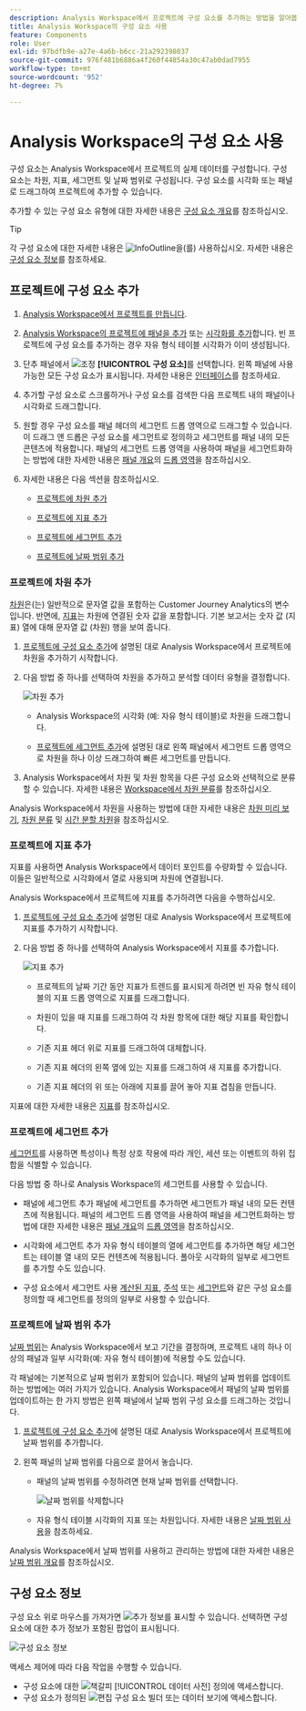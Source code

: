 ```yaml
---
description: Analysis Workspace에서 프로젝트에 구성 요소를 추가하는 방법을 알아봅니다
title: Analysis Workspace의 구성 요소 사용
feature: Components
role: User
exl-id: 97bdfb9e-a27e-4a6b-b6cc-21a292398037
source-git-commit: 976f481b6886a4f260f44854a30c47ab0dad7955
workflow-type: tm+mt
source-wordcount: '952'
ht-degree: 7%

---
```


# Analysis Workspace의 구성 요소 사용

구성 요소는 Analysis Workspace에서 프로젝트의 실제 데이터를 구성합니다. 구성 요소는 차원, 지표, 세그먼트 및 날짜 범위로 구성됩니다. 구성 요소를 시각화 또는 패널로 드래그하여 프로젝트에 추가할 수 있습니다.

추가할 수 있는 구성 요소 유형에 대한 자세한 내용은 [구성 요소 개요](/help/components/overview.md)를 참조하십시오.

>[!TIP]
>
>각 구성 요소에 대한 자세한 내용은 ![InfoOutline](/help/assets/icons/InfoOutline.svg)을(를) 사용하십시오. 자세한 내용은 [구성 요소 정보](#component-info)를 참조하세요.

## 프로젝트에 구성 요소 추가

1. [Analysis Workspace에서 프로젝트를 만듭니다](/help/analysis-workspace/build-workspace-project/create-projects.md).

1. [Analysis Workspace의 프로젝트에 패널을 추가](/help/analysis-workspace/c-panels/panels.md#create-a-panel) 또는 [시각화를 추가](/help/analysis-workspace/visualizations/freeform-analysis-visualizations.md#add-visualizations-to-a-panel)합니다. 빈 프로젝트에 구성 요소를 추가하는 경우 자유 형식 테이블 시각화가 이미 생성됩니다.

1. 단추 패널에서 ![조정](/help/assets/icons/Curate.svg) **[!UICONTROL 구성 요소]**&#x200B;를 선택합니다. 왼쪽 패널에 사용 가능한 모든 구성 요소가 표시됩니다. 자세한 내용은 [인터페이스](/help/analysis-workspace/home.md#interface)를 참조하세요.

1. 추가할 구성 요소로 스크롤하거나 구성 요소를 검색한 다음 프로젝트 내의 패널이나 시각화로 드래그합니다.

1. 원할 경우 구성 요소를 패널 헤더의 세그먼트 드롭 영역으로 드래그할 수 있습니다. 이 드래그 앤 드롭은 구성 요소를 세그먼트로 정의하고 세그먼트를 패널 내의 모든 콘텐츠에 적용합니다.
패널의 세그먼트 드롭 영역을 사용하여 패널을 세그먼트화하는 방법에 대한 자세한 내용은 [패널 개요](/help/analysis-workspace/c-panels/panels.md)의 [드롭 영역](/help/analysis-workspace/c-panels/panels.md#drop-zone)을 참조하십시오.

1. 자세한 내용은 다음 섹션을 참조하십시오.

   * [프로젝트에 차원 추가](#add-dimensions-to-a-project)

   * [프로젝트에 지표 추가](#add-metrics-to-a-project)

   * [프로젝트에 세그먼트 추가](#add-segments-to-a-project)

   * [프로젝트에 날짜 범위 추가](#add-date-ranges-to-a-project)

### 프로젝트에 차원 추가

[차원](/help/components/dimensions/overview.md)은(는) 일반적으로 문자열 값을 포함하는 Customer Journey Analytics의 변수입니다. 반면에, [지표](/help/components/calc-metrics/calc-metr-overview.md)는 차원에 연결된 숫자 값을 포함합니다. 기본 보고서는 숫자 값 (지표) 열에 대해 문자열 값 (차원) 행을 보여 줍니다.

1. [프로젝트에 구성 요소 추가](#add-components-to-a-project)에 설명된 대로 Analysis Workspace에서 프로젝트에 차원을 추가하기 시작합니다.

1. 다음 방법 중 하나를 선택하여 차원을 추가하고 분석할 데이터 유형을 결정합니다.

   ![차원 추가](/help/components/assets/add-dimension.gif)

   * Analysis Workspace의 시각화 (예: 자유 형식 테이블)로 차원을 드래그합니다.

   * [프로젝트에 세그먼트 추가](#add-filters-to-a-project)에 설명된 대로 왼쪽 패널에서 세그먼트 드롭 영역으로 차원을 하나 이상 드래그하여 빠른 세그먼트를 만듭니다.

1. Analysis Workspace에서 차원 및 차원 항목을 다른 구성 요소와 선택적으로 분류할 수 있습니다. 자세한 내용은 [Workspace에서 차원 분류](/help/components/dimensions/t-breakdown-fa.md)를 참조하십시오.

Analysis Workspace에서 차원을 사용하는 방법에 대한 자세한 내용은 [차원 미리 보기](/help/components/dimensions/view-dimensions.md), [차원 분류](/help/components/dimensions/t-breakdown-fa.md) 및 [시간 분할 차원](/help/components/dimensions/time-parting-dimensions.md)을 참조하십시오.

### 프로젝트에 지표 추가

지표를 사용하면 Analysis Workspace에서 데이터 포인트를 수량화할 수 있습니다. 이들은 일반적으로 시각화에서 열로 사용되며 차원에 연결됩니다.

Analysis Workspace에서 프로젝트에 지표를 추가하려면 다음을 수행하십시오.

1. [프로젝트에 구성 요소 추가](#add-components-to-a-project)에 설명된 대로 Analysis Workspace에서 프로젝트에 지표를 추가하기 시작합니다.



1. 다음 방법 중 하나를 선택하여 Analysis Workspace에서 지표를 추가합니다.

   ![지표 추가](/help/components/assets/add-metric.gif)

   * 프로젝트의 날짜 기간 동안 지표가 트렌드를 표시되게 하려면 빈 자유 형식 테이블의 지표 드롭 영역으로 지표를 드래그합니다.

   * 차원이 있을 때 지표를 드래그하여 각 차원 항목에 대한 해당 지표를 확인합니다.

   * 기존 지표 헤더 위로 지표를 드래그하여 대체합니다.

   * 기존 지표 헤더의 왼쪽 옆에 있는 지표를 드래그하여 새 지표를 추가합니다.

   * 기존 지표 헤더의 위 또는 아래에 지표를 끌어 놓아 지표 겹침을 만듭니다.


지표에 대한 자세한 내용은 [지표](/help/components/apply-create-metrics.md)를 참조하십시오.

### 프로젝트에 세그먼트 추가

[세그먼트](/help/components/filters/filters-overview.md)를 사용하면 특성이나 특정 상호 작용에 따라 개인, 세션 또는 이벤트의 하위 집합을 식별할 수 있습니다.

다음 방법 중 하나로 Analysis Workspace의 세그먼트를 사용할 수 있습니다.

* 패널에 세그먼트 추가
패널에 세그먼트를 추가하면 세그먼트가 패널 내의 모든 컨텐츠에 적용됩니다.
패널의 세그먼트 드롭 영역을 사용하여 패널을 세그먼트화하는 방법에 대한 자세한 내용은 [패널 개요](/help/analysis-workspace/c-panels/panels.md)의 [드롭 영역](/help/analysis-workspace/c-panels/panels.md#drop-zone)을 참조하십시오.

* 시각화에 세그먼트 추가
자유 형식 테이블의 열에 세그먼트를 추가하면 해당 세그먼트는 테이블 열 내의 모든 컨텐츠에 적용됩니다. 폴아웃 시각화의 일부로 세그먼트를 추가할 수도 있습니다.

* 구성 요소에서 세그먼트 사용
[계산된 지표](/help/components/calc-metrics/cm-workflow/metrics-with-segments.md), [주석](/help/components/annotations/create-annotations.md#annotation-builder) 또는 [세그먼트](/help/components/filters/filter-builder.md)와 같은 구성 요소를 정의할 때 세그먼트를 정의의 일부로 사용할 수 있습니다.


### 프로젝트에 날짜 범위 추가

[날짜 범위](/help/components/date-ranges/overview.md)는 Analysis Workspace에서 보고 기간을 결정하며, 프로젝트 내의 하나 이상의 패널과 일부 시각화(예: 자유 형식 테이블)에 적용할 수도 있습니다.

각 패널에는 기본적으로 날짜 범위가 포함되어 있습니다. 패널의 날짜 범위를 업데이트하는 방법에는 여러 가지가 있습니다. Analysis Workspace에서 패널의 날짜 범위를 업데이트하는 한 가지 방법은 왼쪽 패널에서 날짜 범위 구성 요소를 드래그하는 것입니다.

1. [프로젝트에 구성 요소 추가](#add-components-to-a-project)에 설명된 대로 Analysis Workspace에서 프로젝트에 날짜 범위를 추가합니다.

1. 왼쪽 패널의 날짜 범위를 다음으로 끌어서 놓습니다.

   * 패널의 날짜 범위를 수정하려면 현재 날짜 범위를 선택합니다.

     ![날짜 범위를 삭제합니다](assets/add-date-range.gif)

   * 자유 형식 테이블 시각화의 지표 또는 차원입니다. 자세한 내용은 [날짜 범위 사용](/help/components/date-ranges/overview.md#use-date-ranges)을 참조하세요.

Analysis Workspace에서 날짜 범위를 사용하고 관리하는 방법에 대한 자세한 내용은 [날짜 범위 개요](/help/components/date-ranges/overview.md)를 참조하십시오.

## 구성 요소 정보

구성 요소 위로 마우스를 가져가면 ![추가 정보](/help/assets/icons/InfoOutline.svg)를 표시할 수 있습니다. 선택하면 구성 요소에 대한 추가 정보가 포함된 팝업이 표시됩니다.

![구성 요소 정보](assets/component-info.png)

액세스 제어에 따라 다음 작업을 수행할 수 있습니다.

* 구성 요소에 대한 ![책갈피](/help/assets/icons/Bookmark.svg) [!UICONTROL 데이터 사전] 정의에 액세스합니다.
* 구성 요소가 정의된 ![편집](/help/assets/icons/Edit.svg) 구성 요소 빌더 또는 데이터 보기에 액세스합니다.
